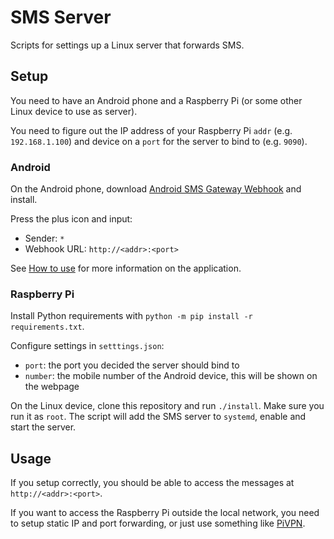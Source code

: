 # SMS Server

Scripts for settings up a Linux server that forwards SMS.

## Setup

You need to have an Android phone and a Raspberry Pi (or some other Linux
device to use as server).

You need to figure out the IP address of your Raspberry Pi `addr` (e.g.
`192.168.1.100`) and device on a `port` for the server to bind to (e.g. `9090`).

### Android

On the Android phone, download [Android SMS Gateway Webhook] and install.

Press the plus icon and input:
- Sender: `*`
- Webhook URL: `http://<addr>:<port>`

See [How to use] for more information on the application.

### Raspberry Pi

Install Python requirements with `python -m pip install -r requirements.txt`.

Configure settings in `setttings.json`:
- `port`: the port you decided the server should bind to
- `number`: the mobile number of the Android device, this will be shown on the
  webpage

On the Linux device, clone this repository and run `./install`. Make sure you
run it as `root`. The script will add the SMS server to `systemd`, enable and
start the server.

## Usage

If you setup correctly, you should be able to access the messages at
`http://<addr>:<port>`.

If you want to access the Raspberry Pi outside the local network, you need to
setup static IP and port forwarding, or just use something like [PiVPN].

[How to use]: https://github.com/bogkonstantin/android_income_sms_gateway_webhook#how-to-use
[Android SMS Gateway Webhook]: https://github.com/bogkonstantin/android_income_sms_gateway_webhook/releases/latest
[PiVPN]: https://pivpn.io/
